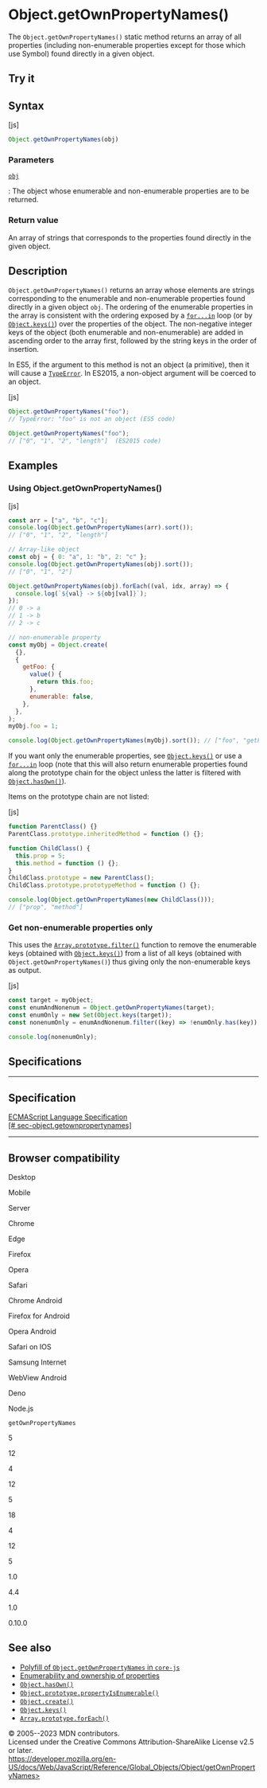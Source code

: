 Object.getOwnPropertyNames()
============================

 
The `Object.getOwnPropertyNames()` static method returns an array of all
properties (including non-enumerable properties except for those which
use Symbol) found directly in a given object.


 
Try it 
------

 



 
Syntax
------

 
 
 
[js]


```js
Object.getOwnPropertyNames(obj)
```




 
### Parameters

 

[`obj`](#obj)

:   The object whose enumerable and non-enumerable properties are to be
    returned.



 
### Return value 

 
An array of strings that corresponds to the properties found directly in
the given object.



 
Description
-----------

 
`Object.getOwnPropertyNames()` returns an array whose elements are
strings corresponding to the enumerable and non-enumerable properties
found directly in a given object `obj`. The ordering of the enumerable
properties in the array is consistent with the ordering exposed by a
[`for...in`](../../statements/for...in) loop (or by
[`Object.keys()`](keys)) over the properties of the object. The
non-negative integer keys of the object (both enumerable and
non-enumerable) are added in ascending order to the array first,
followed by the string keys in the order of insertion.

In ES5, if the argument to this method is not an object (a primitive),
then it will cause a [`TypeError`](../typeerror). In ES2015, a
non-object argument will be coerced to an object.

 
 
[js]


```js
Object.getOwnPropertyNames("foo");
// TypeError: "foo" is not an object (ES5 code)

Object.getOwnPropertyNames("foo");
// ["0", "1", "2", "length"]  (ES2015 code)
```




 
Examples
--------


 
### Using Object.getOwnPropertyNames() 

 
 
 
[js]


```js
const arr = ["a", "b", "c"];
console.log(Object.getOwnPropertyNames(arr).sort());
// ["0", "1", "2", "length"]

// Array-like object
const obj = { 0: "a", 1: "b", 2: "c" };
console.log(Object.getOwnPropertyNames(obj).sort());
// ["0", "1", "2"]

Object.getOwnPropertyNames(obj).forEach((val, idx, array) => {
  console.log(`${val} -> ${obj[val]}`);
});
// 0 -> a
// 1 -> b
// 2 -> c

// non-enumerable property
const myObj = Object.create(
  {},
  {
    getFoo: {
      value() {
        return this.foo;
      },
      enumerable: false,
    },
  },
);
myObj.foo = 1;

console.log(Object.getOwnPropertyNames(myObj).sort()); // ["foo", "getFoo"]
```


If you want only the enumerable properties, see [`Object.keys()`](keys)
or use a [`for...in`](../../statements/for...in) loop (note that this
will also return enumerable properties found along the prototype chain
for the object unless the latter is filtered with
[`Object.hasOwn()`](hasown)).

Items on the prototype chain are not listed:

 
 
[js]


```js
function ParentClass() {}
ParentClass.prototype.inheritedMethod = function () {};

function ChildClass() {
  this.prop = 5;
  this.method = function () {};
}
ChildClass.prototype = new ParentClass();
ChildClass.prototype.prototypeMethod = function () {};

console.log(Object.getOwnPropertyNames(new ChildClass()));
// ["prop", "method"]
```




 
### Get non-enumerable properties only 

 
This uses the [`Array.prototype.filter()`](../array/filter) function to
remove the enumerable keys (obtained with [`Object.keys()`](keys)) from
a list of all keys (obtained with `Object.getOwnPropertyNames()`) thus
giving only the non-enumerable keys as output.

 
 
[js]


```js
const target = myObject;
const enumAndNonenum = Object.getOwnPropertyNames(target);
const enumOnly = new Set(Object.keys(target));
const nonenumOnly = enumAndNonenum.filter((key) => !enumOnly.has(key));

console.log(nonenumOnly);
```




Specifications
--------------

 
  -------------------------------------------------------------------------------------------------------------------------------------
  Specification
  -------------------------------------------------------------------------------------------------------------------------------------
  [ECMAScript Language Specification\
  [\#
  sec-object.getownpropertynames]](https://tc39.es/ecma262/multipage/fundamental-objects.html#sec-object.getownpropertynames)

  -------------------------------------------------------------------------------------------------------------------------------------


Browser compatibility 
---------------------

 


Desktop

Mobile

Server

Chrome

Edge

Firefox

Opera

Safari

Chrome Android

Firefox for Android

Opera Android

Safari on IOS

Samsung Internet

WebView Android

Deno

Node.js

`getOwnPropertyNames`

5

12

4

12

5

18

4

12

5

1.0

4.4

1.0

0.10.0

 
See also 
--------

 
-   [Polyfill of `Object.getOwnPropertyNames` in
    `core-js`](https://github.com/zloirock/core-js#ecmascript-object)
-   [Enumerability and ownership of
    properties](https://developer.mozilla.org/en-US/docs/Web/JavaScript/Enumerability_and_ownership_of_properties)
-   [`Object.hasOwn()`](hasown)
-   [`Object.prototype.propertyIsEnumerable()`](propertyisenumerable)
-   [`Object.create()`](create)
-   [`Object.keys()`](keys)
-   [`Array.prototype.forEach()`](../array/foreach)



 
© 2005--2023 MDN contributors.\
Licensed under the Creative Commons Attribution-ShareAlike License v2.5
or later.\
https://developer.mozilla.org/en-US/docs/Web/JavaScript/Reference/Global_Objects/Object/getOwnPropertyNames>

